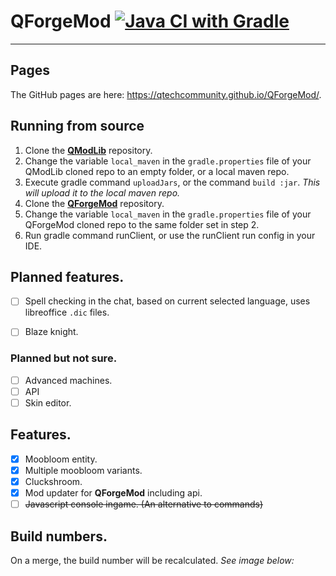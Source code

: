 # QForgeMod [![Java CI with Gradle](https://github.com/QTechCommunity/QForgeMod/actions/workflows/gradle.yml/badge.svg)](https://github.com/QTechCommunity/QForgeMod/actions/workflows/gradle.yml)

***
## Pages
The GitHub pages are here: https://qtechcommunity.github.io/QForgeMod/.

## Running from source
1) Clone the [**QModLib**](https://github.com/Qboi123/QModLib) repository.  
2) Change the variable `local_maven` in the `gradle.properties` file of your QModLib cloned repo to an empty folder, or a local maven repo.
3) Execute gradle command `uploadJars`, or the command `build :jar`. *This will upload it to the local maven repo.*
4) Clone the [**QForgeMod**](https://github.com/Qboi123/QForgeMod) repository.
5) Change the variable `local_maven` in the `gradle.properties` file of your QForgeMod cloned repo to the same folder set in step 2.
6) Run gradle command runClient, or use the runClient run config in your IDE.

## Planned features.
 - [ ] Spell checking in the chat, based on current selected language, uses libreoffice `.dic` files.
 - [ ] Blaze knight.

    
### Planned but not sure.
 - [ ] Advanced machines.
 - [ ] API
 - [ ] Skin editor.

## Features.
 - [x] Moobloom entity.
 - [x] Multiple moobloom variants.
 - [x] Cluckshroom.
 - [x] Mod updater for **QForgeMod** including api.
 - [ ] ~~Javascript console ingame. (An alternative to commands)~~

## Build numbers.
On a merge, the build number will be recalculated. *See image below:*
